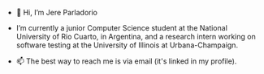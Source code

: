 - 👋 Hi, I’m Jere Parladorio

- I’m currently a junior Computer Science student at the National University of Rio Cuarto, in Argentina, and a research intern working on software testing at the University of Illinois at Urbana-Champaign.
  
- 📫 The best way to reach me is via email (it's linked in my profile).

<!---
jereparla/jereparla is a ✨ special ✨ repository because its `README.md` (this file) appears on your GitHub profile.
You can click the Preview link to take a look at your changes.
--->

